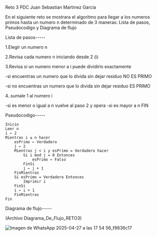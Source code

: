 Reto 3 PDC
Juan Sebastian Martinez Garcia

En el siguiente reto se mostrara el algoritmo para llegar a los numeros primos hasta un numero n determinado de 3 maneras: Lista de pasos, Pseudocodigo y Diagrama de flujo



Lista de pasos-----



1.Elegir un numero n

2.Revisa cada numero n iniciando desde 2 (i)

3.Revisa si un numero menor a i puede dividirlo exactamente

-si encuentras un numero que lo divida sin dejar residuo NO ES PRIMO

-si no encuentras un numero que lo divida sin dejar residuo ES PRIMO

4..sumale 1 al numero i 

-si es menor o igual a n vuelve al paso 2 y opera
-si es mayor a n FIN



Pseudocodigo-----



    Inicio
    Leer n
    i ← 2
    Mientras i ≤ n hacer
        esPrimo ← Verdadero
        j ← 2
        Mientras j < i y esPrimo = Verdadero hacer
            Si i mod j = 0 Entonces
                esPrimo ← Falso
            FinSi
            j ← j + 1
        FinMientras
        Si esPrimo = Verdadero Entonces
            Imprimir i
        FinSi
        i ← i + 1
		FinMientras
	Fin



Diagrama de flujo-----



(Archivo Diagrama_De_Flujo_RETO3)

![Imagen de WhatsApp 2025-04-27 a las 17 54 56_f9836c17](https://github.com/user-attachments/assets/3787771d-314f-46a3-8d95-40dc1f8f87f9)
